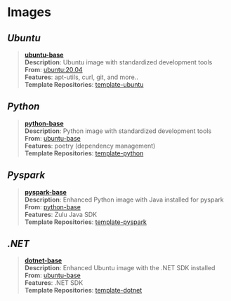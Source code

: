 # Images

## *Ubuntu*
> **[ubuntu-base](https://hub.docker.com/repository/docker/armck/ubuntu-base)**  
  **Description**: Ubuntu image with standardized development tools  
  **From**: [ubuntu:20.04](https://hub.docker.com/repository/docker/armck/ubuntu-base)  
  **Features**: apt-utils, curl, git, and more..  
  **Template Repositories**: [template-ubuntu](https://github.com/armckinney/template-ubuntu)  


## *Python*
> **[python-base](https://hub.docker.com/repository/docker/armck/python-base)**  
  **Description**: Python image with standardized development tools  
  **From**: [ubuntu-base](https://hub.docker.com/repository/docker/armck/ubuntu-base)  
  **Features**: poetry (dependency management)  
  **Template Repositories**: [template-python](https://github.com/armckinney/template-python)

## *Pyspark*
> **[pyspark-base](https://hub.docker.com/repository/docker/armck/pyspark-base)**  
  **Description**: Enhanced Python image with Java installed for pyspark  
  **From**: [python-base](https://hub.docker.com/repository/docker/armck/python-base)  
  **Features**: Zulu Java SDK  
  **Template Repositories**: [template-pyspark](https://github.com/armckinney/template-pyspark)

## *.NET*
> **[dotnet-base](https://hub.docker.com/repository/docker/armck/dotnet-base)**  
  **Description**: Enhanced Ubuntu image with the .NET SDK installed 
  **From**: [ubuntu-base](https://hub.docker.com/repository/docker/armck/ubuntu-base)  
  **Features**: .NET SDK  
  **Template Repositories**: [template-dotnet](https://github.com/armckinney/template-dotnet)